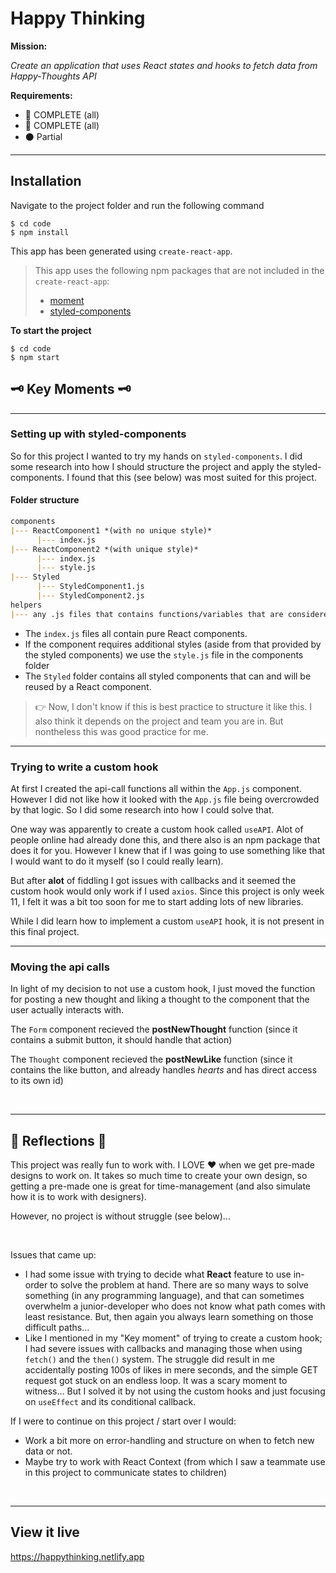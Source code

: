 # Happy Thinking

**Mission:** 

*Create an application that uses React states and hooks to fetch data from Happy-Thoughts API*

**Requirements:**
- 🔵 COMPLETE (all)
- 🔴 COMPLETE (all)
- ⚫ Partial


***

## Installation

Navigate to the project folder and run the following command

```
$ cd code 
$ npm install
```

This app has been generated using `create-react-app`.
> This app uses the following npm packages that are not included in the `create-react-app`:
> * [moment](https://www.npmjs.com/package/moment)
> * [styled-components](https://www.npmjs.com/package/styled-components)

**To start the project**

```
$ cd code 
$ npm start
```


## 🗝️ Key Moments 🗝️
***
### Setting up with styled-components
So for this project I wanted to try my hands on `styled-components`. I did some research into how I should structure the project and apply the styled-components. I found that this (see below) was most suited for this project.
<br>

#### **Folder structure**  

```md
components
|--- ReactComponent1 *(with no unique style)*
      |--- index.js
|--- ReactComponent2 *(with unique style)*
      |--- index.js
      |--- style.js
|--- Styled
      |--- StyledComponent1.js
      |--- StyledComponent2.js
helpers
|--- any .js files that contains functions/variables that are considered extra help
```
* The `index.js` files all contain pure React components.
* If the component requires additional styles (aside from that provided by the styled components) we use the `style.js` file in the components folder
* The `Styled` folder contains all styled components that can and will be reused by a React component. 

> 👉 Now, I don't know if this is best practice to structure it like this. I also think it depends on the project and team you are in. But nontheless this was good practice for me.

******

### Trying to write a custom hook
At first I created the api-call functions all within the `App.js` component. However I did not like how it looked with the `App.js` file being overcrowded by that logic. So I did some research into how I could solve that. 

One way was apparently to create a custom hook called `useAPI`. Alot of people online had already done this, and there also is an npm package that does it for you. However I knew that if I was going to use something like that I would want to do it myself (so I could really learn).

But after **alot** of fiddling I got issues with callbacks and it seemed the custom hook would only work if I used `axios`. Since this project is only week 11, I felt it was a bit too soon for me to start adding lots of new libraries. 

While I did learn how to implement a custom `useAPI` hook, it is not present in this final project. 

***

### Moving the api calls
In light of my decision to not use a custom hook, I just moved the function for posting a new thought and liking a thought to the component that the user actually interacts with.

The `Form` component recieved the **postNewThought** function (since it contains a submit button, it should handle that action)

The `Thought` component recieved the **postNewLike** function (since it contains the like button, and already handles *hearts* and has direct access to its own id)

<br>

***

## 💭 Reflections 💭
This project was really fun to work with. I LOVE ❤️ when we get pre-made designs to work on. It takes so much time to create your own design, so getting a pre-made one is great for time-management (and also simulate how it is to work with designers).

However, no project is without struggle (see below)...

<br>

Issues that came up:
- I had some issue with trying to decide what **React** feature to use in-order to solve the problem at hand. There are so many ways to solve something (in any programming language), and that can sometimes overwhelm a junior-developer who does not know what path comes with least resistance. But, then again you always learn something on those difficult paths...
-  Like I mentioned in my "Key moment" of trying to create a custom hook; I had severe issues with callbacks and managing those when using `fetch()` and the `then()` system. The struggle did result in me accidentally posting 100s of likes in mere seconds, and the simple GET request got stuck on an endless loop. It was a scary moment to witness... But I solved it by not using the custom hooks and just focusing on `useEffect` and its conditional callback.

If I were to continue on this project / start over I would:
- Work a bit more on error-handling and structure on when to fetch new data or not. 
- Maybe try to work with React Context (from which I saw a teammate use in this project to communicate states to children)

<br>

***

## View it live

https://happythinking.netlify.app

